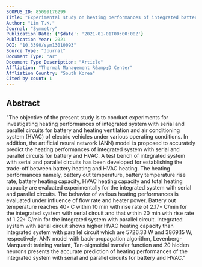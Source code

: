 ```yaml
---
SCOPUS_ID: 85099176299
Title: "Experimental study on heating performances of integrated battery and hvac system with serial and parallel circuits for electric vehicle"
Author: "Lim T.K."
Journal: "Symmetry"
Publication Date: {'$date': '2021-01-01T00:00:00Z'}
Publication Year: 2021
DOI: "10.3390/sym13010093"
Source Type: "Journal"
Document Type: "ar"
Document Type Description: "Article"
Affliation: "Thermal Management R&amp;D Center"
Affliation Country: "South Korea"
Cited by count: 1
---
```


## Abstract
"The objective of the present study is to conduct experiments for investigating heating performances of integrated system with serial and parallel circuits for battery and heating ventilation and air conditioning system (HVAC) of electric vehicles under various operating conditions. In addition, the artificial neural network (ANN) model is proposed to accurately predict the heating performances of integrated system with serial and parallel circuits for battery and HVAC. A test bench of integrated system with serial and parallel circuits has been developed for establishing the trade-off between battery heating and HVAC heating. The heating performances namely, battery out temperature, battery temperature rise rate, battery heating capacity, HVAC heating capacity and total heating capacity are evaluated experimentally for the integrated system with serial and parallel circuits. The behavior of various heating performances is evaluated under influence of flow rate and heater power. Battery out temperature reaches 40◦ C within 10 min with rise rate of 2.17◦ C/min for the integrated system with serial circuit and that within 20 min with rise rate of 1.22◦ C/min for the integrated system with parallel circuit. Integrated system with serial circuit shows higher HVAC heating capacity than integrated system with parallel circuit which are 5726.33 W and 3869.15 W, respectively. ANN model with back-propagation algorithm, Levenberg-Marquardt training variant, Tan-sigmoidal transfer function and 20 hidden neurons presents the accurate prediction of heating performances of the integrated system with serial and parallel circuits for battery and HVAC."
